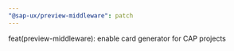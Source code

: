 ```yaml
---
"@sap-ux/preview-middleware": patch
---
```


feat(preview-middleware): enable card generator for CAP projects
